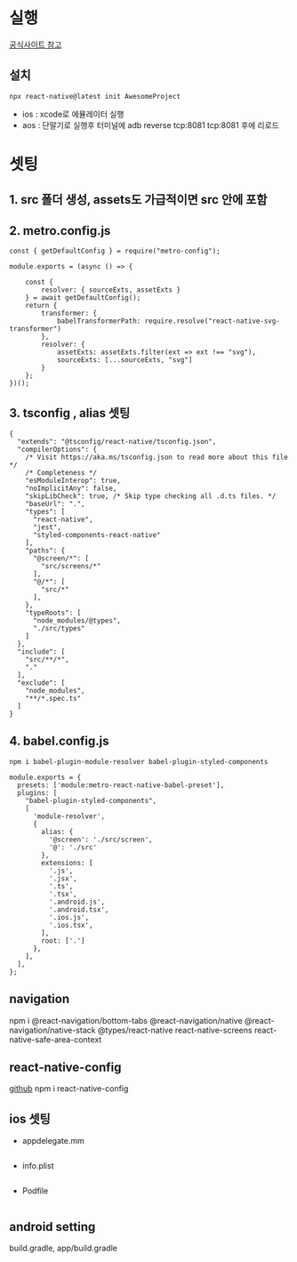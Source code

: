 # 실행

[공식사이트 참고](https://reactnative.dev/docs/environment-setup)

## 설치

```
npx react-native@latest init AwesomeProject
```

- ios : xcode로 에뮬레이터 실행
- aos : 단말기로 실행후 터미널에 adb reverse tcp:8081 tcp:8081 후에 리로드

# 셋팅

## 1. src 폴더 생성, assets도 가급적이면 src 안에 포함

## 2. metro.config.js

```
const { getDefaultConfig } = require("metro-config");

module.exports = (async () => {

    const {
        resolver: { sourceExts, assetExts }
    } = await getDefaultConfig();
    return {
        transformer: {
            babelTransformerPath: require.resolve("react-native-svg-transformer")
        },
        resolver: {
            assetExts: assetExts.filter(ext => ext !== "svg"),
            sourceExts: [...sourceExts, "svg"]
        }
    };
})();

```

## 3. tsconfig , alias 셋팅

```
{
  "extends": "@tsconfig/react-native/tsconfig.json",
  "compilerOptions": {
    /* Visit https://aka.ms/tsconfig.json to read more about this file */
    /* Completeness */
    "esModuleInterop": true,
    "noImplicitAny": false,
    "skipLibCheck": true, /* Skip type checking all .d.ts files. */
    "baseUrl": ".",
    "types": [
      "react-native",
      "jest",
      "styled-components-react-native"
    ],
    "paths": {
      "@screen/*": [
        "src/screens/*"
      ],
      "@/*": [
        "src/*"
      ],
    },
    "typeRoots": [
      "node_modules/@types",
      "./src/types"
    ]
  },
  "include": [
    "src/**/*",
    "."
  ],
  "exclude": [
    "node_modules",
    "**/*.spec.ts"
  ]
}
```

## 4. babel.config.js

```
npm i babel-plugin-module-resolver babel-plugin-styled-components
```

```
module.exports = {
  presets: ['module:metro-react-native-babel-preset'],
  plugins: [
    "babel-plugin-styled-components",
    [
      'module-resolver',
      {
        alias: {
          '@screen': './src/screen',
          '@': './src'
        },
        extensions: [
          '.js',
          '.jsx',
          '.ts',
          '.tsx',
          '.android.js',
          '.android.tsx',
          '.ios.js',
          '.ios.tsx',
        ],
        root: ['.']
      },
    ],
  ],
};

```

## navigation

npm i @react-navigation/bottom-tabs @react-navigation/native @react-navigation/native-stack @types/react-native react-native-screens react-native-safe-area-context

## react-native-config

[github](https://github.com/luggit/react-native-config)
npm i react-native-config

## ios 셋팅

- appdelegate.mm

```

```

- info.plist

```

```

- Podfile

```

```

## android setting

build.gradle, app/build.gradle  
